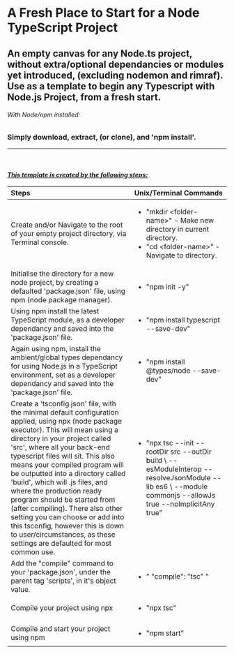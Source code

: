 # A Fresh Place to Start for a Node TypeScript Project

## An empty canvas for any Node.ts project, without extra/optional dependancies or modules yet introduced, (excluding nodemon and rimraf). Use as a template to begin any Typescript with Node.js Project, from a fresh start.

###### With Node/npm installed:
### Simply download, extract, (or clone), and 'npm install'.


***
<br>

#### <i><u>This template is created by the following steps:</u>
|Steps|Unix/Terminal Commands|
|:---|:---|
|Create and/or Navigate to the root of your empty project directory, via Terminal console.|<ul><li>"mkdir <folder-name\>" - Make new directory in current directory.</li><li>"cd <folder-name\>" - Navigate to directory.</li></ul>|
|Initialise the directory for a new node project, by creating a defaulted 'package.json' file, using npm (node package manager).|<ul><li>"npm init -y"</li></ul>|
|Using npm install the latest TypeScript module, as a developer dependancy and saved into the 'package.json' file.|<ul><li>"npm install typescript --save-dev"</li></ul>|
|Again using npm, install the ambient/global types dependancy for using Node.js in a TypeScript environment, set as a developer dependancy and saved into the 'package.json' file.|<ul><li>"npm install @types/node --save-dev"</li></ul>|
|Create a 'tsconfig.json' file, with the minimal default configuration applied, using npx (node package executor). This will mean using a directory in your project called 'src', where all your back-end typescript files will sit. This also means your compiled program will be outputted into a directory called 'build', which will .js files, and where the production ready program should be started from (after compiling). There also other setting you can choose or add into this tsconfig, however this is down to user/circumstances, as these settings are defaulted for most common use.|<ul><li>"npx tsc --init --rootDir src --outDir build \ --esModuleInterop --resolveJsonModule --lib es6 \ --module commonjs --allowJs true --noImplicitAny true"</li></ul>|
|Add the "compile" command to your 'package.json', under the parent tag 'scripts', in it's object value.|<ul><li>" "compile": "tsc" "</li></ul>|
|Compile your project using npx|<ul><li>"npx tsc"</li></ul>|
|Compile and start your project using npm|<ul><li>"npm start"</li></ul>|
